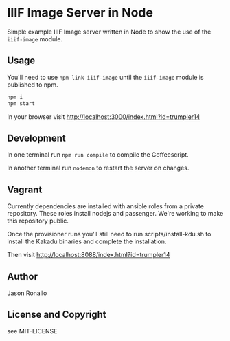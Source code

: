 # IIIF Image Server in Node

Simple example IIIF Image server written in Node to show the use of the `iiif-image` module.

## Usage

You'll need to use `npm link iiif-image` until the `iiif-image` module is published to npm.

```sh
npm i
npm start
```

In your browser visit <http://localhost:3000/index.html?id=trumpler14>

## Development

In one terminal run `npm run compile` to compile the Coffeescript.

In another terminal run `nodemon` to restart the server on changes.

## Vagrant

Currently dependencies are installed with ansible roles from a private repository. These roles install nodejs and passenger. We're working to make this repository public.

Once the provisioner runs you'll still need to run scripts/install-kdu.sh to install the Kakadu binaries and complete the installation.

Then visit <http://localhost:8088/index.html?id=trumpler14>

## Author

Jason Ronallo

## License and Copyright

see MIT-LICENSE
